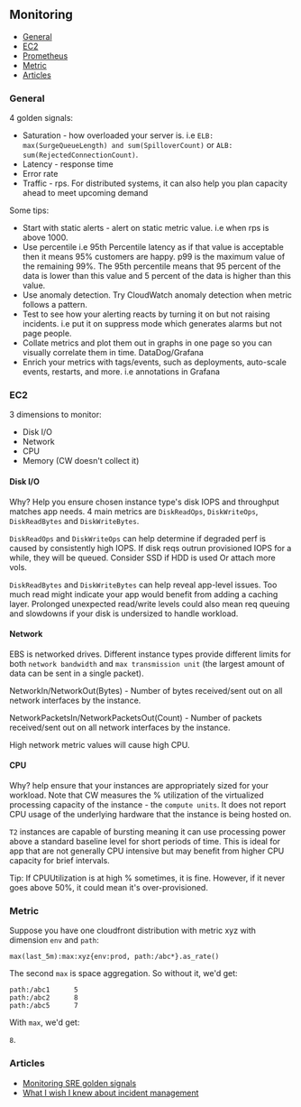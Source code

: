 ## Monitoring

- [General](#general)
- [EC2](#ec2)
- [Prometheus](./prometheus)
- [Metric](#metric)
- [Articles](#articles)

### General

4 golden signals:

- Saturation - how overloaded your server is. i.e `ELB: max(SurgeQueueLength) and sum(SpilloverCount)` or `ALB: sum(RejectedConnectionCount)`.
- Latency - response time
- Error rate
- Traffic - rps. For distributed systems, it can also help you plan capacity ahead to meet upcoming demand

Some tips:

- Start with static alerts - alert on static metric value. i.e when rps is above 1000.
- Use percentile i.e 95th Percentile latency as if that value is acceptable then it means 95% customers are happy. p99 is the maximum value of the remaining 99%. The 95th percentile means that 95 percent of the data is lower than this value and 5 percent of the data is higher than this value.
- Use anomaly detection. Try CloudWatch anomaly detection when metric follows a pattern.
- Test to see how your alerting reacts by turning it on but not raising incidents. i.e put it on suppress mode which generates alarms but not page people.
- Collate metrics and plot them out in graphs in one page so you can visually correlate them in time. DataDog/Grafana
- Enrich your metrics with tags/events, such as deployments, auto-scale events, restarts, and more. i.e annotations in Grafana

### EC2

3 dimensions to monitor:

- Disk I/O
- Network
- CPU
- Memory (CW doesn't collect it)

#### Disk I/O

Why? Help you ensure chosen instance type's disk IOPS and throughput matches app needs. 4 main metrics are `DiskReadOps`, `DiskWriteOps`, `DiskReadBytes` and `DiskWriteBytes`.

`DiskReadOps` and `DiskWriteOps` can help determine if degraded perf is caused by consistently high IOPS. If disk reqs outrun provisioned IOPS for a while, they will be queued. Consider SSD if HDD is used Or attach more vols.

`DiskReadBytes` and `DiskWriteBytes` can help reveal app-level issues. Too much read might indicate your app would benefit from adding a caching layer. Prolonged unexpected read/write levels could also mean req queuing and slowdowns if your disk is undersized to handle workload.

#### Network

EBS is networked drives. Different instance types provide different limits for both `network bandwidth` and `max transmission unit` (the largest amount of data can be sent in a single packet).

NetworkIn/NetworkOut(Bytes) - Number of bytes received/sent out on all network interfaces by the instance.

NetworkPacketsIn/NetworkPacketsOut(Count) - Number of packets received/sent out on all network interfaces by the instance.

High network metric values will cause high CPU.

#### CPU

Why? help ensure that your instances are appropriately sized for your workload. Note that CW measures the % utilization of the virtualized processing capacity of the instance - the `compute units`. It does not report CPU usage of the underlying hardware that the instance is being hosted on.

`T2` instances are capable of bursting meaning it can use processing power above a standard baseline level for short periods of time. This is ideal for app that are not generally CPU intensive but may benefit from higher CPU capacity for brief intervals.

Tip: If CPUUtilization is at high % sometimes, it is fine. However, if it never goes above 50%, it could mean it's over-provisioned.

### Metric

Suppose you have one cloudfront distribution with metric xyz with dimension `env` and `path`:

```
max(last_5m):max:xyz{env:prod, path:/abc*}.as_rate()
```

The second `max` is space aggregation. So without it, we'd get:

```
path:/abc1      5
path:/abc2      8
path:/abc5      7
```

With `max`, we'd get:

`8`.

### Articles

- [Monitoring SRE golden signals](https://www.infoq.com/articles/monitoring-SRE-golden-signals/)
- [What I wish I knew about incident management](https://ronaknathani.com/blog/2020/11/what-i-wish-i-knew-about-incident-management/)
